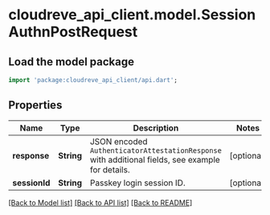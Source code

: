 # cloudreve_api_client.model.SessionAuthnPostRequest

## Load the model package
```dart
import 'package:cloudreve_api_client/api.dart';
```

## Properties
Name | Type | Description | Notes
------------ | ------------- | ------------- | -------------
**response** | **String** | JSON encoded `AuthenticatorAttestationResponse` with additional fields, see example for details. | [optional] 
**sessionId** | **String** | Passkey login session ID. | [optional] 

[[Back to Model list]](../README.md#documentation-for-models) [[Back to API list]](../README.md#documentation-for-api-endpoints) [[Back to README]](../README.md)


